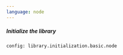 ```yaml
---
language: node
---
```


##### Initialize the library

```code
config: library.initialization.basic.node
```
